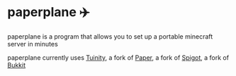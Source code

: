 # paperplane :airplane:
paperplane is a program that allows you to set up a portable minecraft server in minutes
  
paperplane currently uses [Tuinity](https://github.com/Spottedleaf/Tuinity), a fork of [Paper](https://github.com/PaperMC/Paper), a fork of [Spigot](https://github.com/SpigotMC/Spigot-Server), a fork of [Bukkit](https://github.com/Bukkit/Bukkit)
